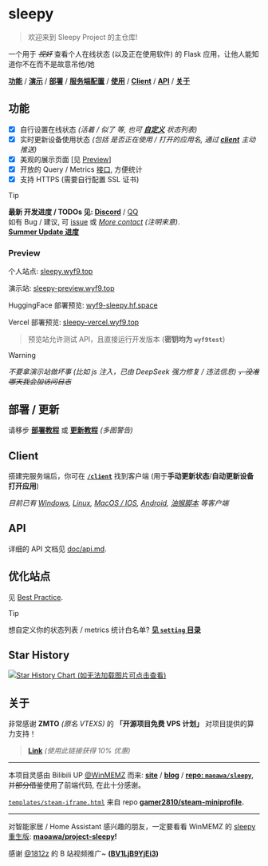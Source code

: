 # sleepy

> 欢迎来到 Sleepy Project 的主仓库!

一个用于 ~~*视奸*~~ 查看个人在线状态 (以及正在使用软件) 的 Flask 应用，让他人能知道你不在而不是故意吊他/她

[**功能**](#功能) / [**演示**](#preview) / [**部署**](#部署--更新) / [**服务端配置**](#服务器配置) / [**使用**](#使用) / [**Client**](#client) / [**API**](#api) / [**关于**](#关于)

## 功能

- [x] 自行设置在线状态 *(活着 / 似了 等, 也可 **[自定义](./setting/README.md#status_listjson)** 状态列表)*
- [x] 实时更新设备使用状态 *(包括 是否正在使用 / 打开的应用名, 通过 **[client](./client/README.md)** 主动推送)*
- [x] 美观的展示页面 [见 [Preview](#preview)]
- [x] 开放的 Query / Metrics [接口](./doc/api.md), 方便统计
- [x] 支持 HTTPS (需要自行配置 SSL 证书)

> [!TIP]
> **最新 开发进度 / TODOs 见: [Discord](https://discord.gg/DyBY6gwkeg)** / [QQ](https://qm.qq.com/q/uItkv96Wn6) <br/>
> 如有 Bug / 建议, 可 [issue](https://github.com/sleepy-project/sleepy/issues/new) 或 *[More contact](https://siiway.top/about/contact) (注明来意)*. <br/>
> **[Summer Update 进度](https://github.com/orgs/sleepy-project/projects/1)**

### Preview

个人站点: [sleepy.wyf9.top](https://sleepy.wyf9.top)

演示站: [sleepy-preview.wyf9.top](https://sleepy-preview.wyf9.top)

HuggingFace 部署预览: [wyf9-sleepy.hf.space](https://wyf9-sleepy.hf.space)

Vercel 部署预览: [sleepy-vercel.wyf9.top](https://sleepy-vercel.wyf9.top)

> 预览站允许测试 API，且直接运行开发版本 (**密钥均为 `wyf9test`**)

> [!WARNING]
> *不要拿演示站做坏事 (比如 js 注入，已由 DeepSeek 强力修复 / 违法信息) ~~，没准哪天我会加访问日志~~*

## 部署 / 更新

请移步 **[部署教程](./doc/deploy.md)** 或 **[更新教程](./doc/update.md)** *(多图警告)*

## Client

搭建完服务端后，你可在 **[`/client`](./client/README.md)** 找到客户端 (用于**手动更新状态**/**自动更新设备打开应用**)

*目前已有 [Windows](./client/README.md#windevice), [Linux](./client/README.md#linux), [MacOS / IOS](./client/README.md#appleshortcuts), [Android](./client/README.md#autoxjsscript), [油猴脚本](./client/README.md#browserscript) 等客户端*

## API

详细的 API 文档见 [doc/api.md](./doc/api.md).

## 优化站点

见 [Best Practice](./doc/best_practice.md).

> [!TIP]
> 想自定义你的状态列表 / metrics 统计白名单? **[见 `setting` 目录](./setting/README.md)**

## Star History

[![Star History Chart (如无法加载图片可点击查看)](https://api.star-history.com/svg?repos=sleepy-project/sleepy&type=Date)](https://star-history.com/#sleepy-project/sleepy&Date)

## 关于

非常感谢 **ZMTO** *(原名 VTEXS)* 的 **「开源项目免费 VPS 计划」** 对项目提供的算力支持！

> **[Link](https://console.zmto.com/?affid=1566)** *(使用此链接获得 10% 优惠)* <!-- 谁都不许改 affid -->

---

本项目灵感由 Bilibili UP [@WinMEMZ](https://space.bilibili.com/417031122) 而来: **[site](https://maao.cc/sleepy/)** / **[blog](https://www.maodream.com/archives/192/)** / **[repo: `maoawa/sleepy`](https://github.com/maoawa/sleepy)**, 并~~部分借鉴~~使用了前端代码, 在此十分感谢。

[`templates/steam-iframe.html`](./templates/steam-iframe.html) 来自 repo **[gamer2810/steam-miniprofile](https://github.com/gamer2810/steam-miniprofile).**

---

对智能家居 / Home Assistant 感兴趣的朋友，一定要看看 WinMEMZ 的 [sleepy 重生版](https://maao.cc/project-sleepy/): **[maoawa/project-sleepy](https://github.com/maoawa/project-sleepy)!**

感谢 [@1812z](https://github.com/1812z) 的 B 站视频推广~ **([BV1LjB9YjEi3](https://www.bilibili.com/video/BV1LjB9YjEi3))**
